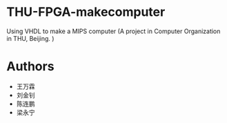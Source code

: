 # THU-FPGA-makecomputer
Using VHDL to make a MIPS computer (A project in Computer Organization in THU, Beijing. ) 

# Authors
* 王万霖
* 刘金钊
* 陈连鹏
* 梁永宁